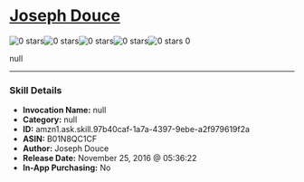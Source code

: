 # [Joseph Douce](http://alexa.amazon.com/#skills/amzn1.ask.skill.97b40caf-1a7a-4397-9ebe-a2f979619f2a)
![0 stars](../../images/ic_star_border_black_18dp_1x.png)![0 stars](../../images/ic_star_border_black_18dp_1x.png)![0 stars](../../images/ic_star_border_black_18dp_1x.png)![0 stars](../../images/ic_star_border_black_18dp_1x.png)![0 stars](../../images/ic_star_border_black_18dp_1x.png) 0

null

***

### Skill Details

* **Invocation Name:** null
* **Category:** null
* **ID:** amzn1.ask.skill.97b40caf-1a7a-4397-9ebe-a2f979619f2a
* **ASIN:** B01N8QC1CF
* **Author:** Joseph Douce
* **Release Date:** November 25, 2016 @ 05:36:22
* **In-App Purchasing:** No
